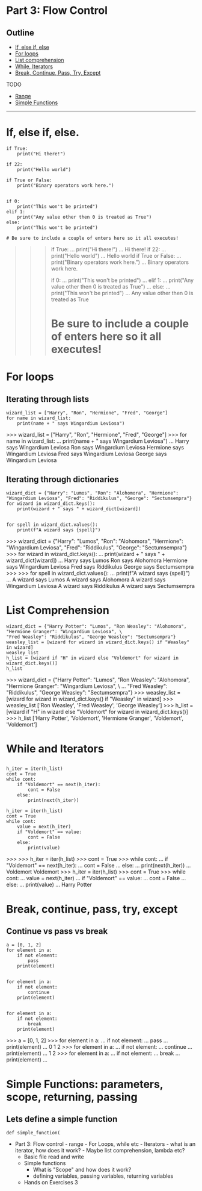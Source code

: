# Part 3: Flow Control

## Outline 
- [If, else if, else](#ifs)
- [For loops](#fors)
- [List comprehension](#listcomprehension)
- [While, Iterators](#while)
- [Break, Continue, Pass, Try, Except](#stoppers)

TODO
- [Range](#range)
- [Simple Functions](#functions)
---

# <a name="ifs"></a> If, else if, else.

```
if True:
    print("Hi there!")

if 22:
    print("Hello world")

if True or False:
    print("Binary operators work here.")


if 0:
    print("This won't be printed")
elif 1:
    print("Any value other then 0 is treated as True")
else:
    print("This won't be printed")

# Be sure to include a couple of enters here so it all executes!

```
<div class="output">

>>> if True:
...     print("Hi there!")
... 
Hi there!
>>> if 22:
...     print("Hello world")
... 
Hello world
>>> if True or False:
...     print("Binary operators work here.")
... 
Binary operators work here.
>>> 
>>> if 0:
...     print("This won't be printed")
... elif 1:
...     print("Any value other then 0 is treated as True")
... else:
...     print("This won't be printed")
... 
Any value other then 0 is treated as True
>>> # Be sure to include a couple of enters here so it all executes!
</div>



# <a name="fors"></a> For loops

## Iterating through lists

```
wizard_list = ["Harry", "Ron", "Hermione", "Fred", "George"]
for name in wizard_list:
    print(name + " says Wingardium Leviosa")
```


<div class="output">
>>> wizard_list = ["Harry", "Ron", "Hermione", "Fred", "George"]
>>> for name in wizard_list:
...     print(name + " says Wingardium Leviosa")
... 
Harry says Wingardium Leviosa
Ron says Wingardium Leviosa
Hermione says Wingardium Leviosa
Fred says Wingardium Leviosa
George says Wingardium Leviosa
</div>


## Iterating through dictionaries

```
wizard_dict = {"Harry": "Lumos", "Ron": "Alohomora", "Hermione": "Wingardium Leviosa", "Fred": "Riddikulus", "George": "Sectumsempra"} 
for wizard in wizard_dict.keys():
    print(wizard + " says " + wizard_dict[wizard]) 


for spell in wizard_dict.values():
    print(f"A wizard says {spell}")
```

<div class="output">
>>> wizard_dict = {"Harry": "Lumos", "Ron": "Alohomora", "Hermione": "Wingardium Leviosa", "Fred": "Riddikulus", "George": "Sectumsempra"} 
>>> for wizard in wizard_dict.keys():
...     print(wizard + " says " + wizard_dict[wizard]) 
... 
Harry says Lumos
Ron says Alohomora
Hermione says Wingardium Leviosa
Fred says Riddikulus
George says Sectumsempra
>>> 
>>> for spell in wizard_dict.values():
...     print(f"A wizard says {spell}")
... 
A wizard says Lumos
A wizard says Alohomora
A wizard says Wingardium Leviosa
A wizard says Riddikulus
A wizard says Sectumsempra
</div>



# <a name="listcomprehension"></a> List Comprehension

```
wizard_dict = {"Harry Potter": "Lumos", "Ron Weasley": "Alohomora", "Hermione Granger": "Wingardium Leviosa", \
"Fred Weasley": "Riddikulus", "George Weasley": "Sectumsempra"} 
weasley_list = [wizard for wizard in wizard_dict.keys() if "Weasley" in wizard]
weasley_list
h_list = [wizard if "H" in wizard else "Voldemort" for wizard in wizard_dict.keys()]
h_list
```

<div class="output">
>>> wizard_dict = {"Harry Potter": "Lumos", "Ron Weasley": "Alohomora", "Hermione Granger": "Wingardium Leviosa", \
... "Fred Weasley": "Riddikulus", "George Weasley": "Sectumsempra"} 
>>> weasley_list = [wizard for wizard in wizard_dict.keys() if "Weasley" in wizard]
>>> weasley_list
['Ron Weasley', 'Fred Weasley', 'George Weasley']
>>> h_list = [wizard if "H" in wizard else "Voldemort" for wizard in wizard_dict.keys()]
>>> h_list
['Harry Potter', 'Voldemort', 'Hermione Granger', 'Voldemort', 'Voldemort']
</div>


# <a name="while"></a> While and Iterators

## 

```
h_iter = iter(h_list)
cont = True
while cont:
    if "Voldemort" == next(h_iter):
        cont = False
    else:
        print(next(h_iter))

h_iter = iter(h_list)
cont = True
while cont:
    value = next(h_iter)
    if "Voldemort" == value:
        cont = False
    else:
        print(value)
```

<div class="output">
>>> 
>>> h_iter = iter(h_list)
>>> cont = True
>>> while cont:
...     if "Voldemort" == next(h_iter):
...         cont = False
...     else:
...         print(next(h_iter))
... 
Voldemort
Voldemort
>>> h_iter = iter(h_list)
>>> cont = True
>>> while cont:
...     value = next(h_iter)
...     if "Voldemort" == value:
...         cont = False
...     else:
...         print(value)
... 
Harry Potter
</div>

# <a name="stoppers"></a> Break, continue, pass, try, except

## Continue vs pass vs break

```
a = [0, 1, 2]
for element in a:
    if not element:
        pass
    print(element)


for element in a:
    if not element:
        continue
    print(element)


for element in a:
    if not element:
        break
    print(element)
```


<div class="output">
>>> a = [0, 1, 2]
>>> for element in a:
...     if not element:
...         pass
...     print(element)
... 
0
1
2
>>> for element in a:
...     if not element:
...         continue
...     print(element)
... 
1
2
>>> for element in a:
...     if not element:
...         break
...     print(element)
... 
</div>



# <a name="functions"></a> Simple Functions: parameters, scope, returning, passing

## Lets define a simple function

```
def simple_function(
```





<div class="output">
</div>

<div class="output">
</div>

<div class="output">

</div>

*  Part 3: Flow control
        -  range
        -  For Loops, while etc
        -  Iterators - what is an iterator, how does it work?
        -  Maybe list comprehension, lambda etc?
    -  Basic file read and write
    -  Simple functions
        -  What is "Scope" and how does it work?
        -  defining variables, passing variables, returning variables
    -  Hands on Exercises 3